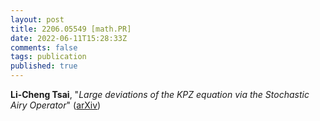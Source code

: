 ```yaml
---
layout: post
title: 2206.05549 [math.PR]
date: 2022-06-11T15:28:33Z
comments: false
tags: publication
published: true
---
```


<b>Li-Cheng Tsai</b>, "<i>Large deviations of the KPZ equation via the Stochastic Airy Operator</i>" ([arXiv](http://arxiv.org/abs/2206.05549v1))
